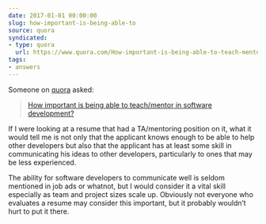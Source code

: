 ```yaml
---
date: 2017-01-01 00:00:00
slug: how-important-is-being-able-to
source: quora
syndicated:
- type: quora
  url: https://www.quora.com/How-important-is-being-able-to-teach-mentor-in-software-development/answer/Roy-Tang
tags:
- answers
---
```


Someone on [quora](https://quora.com) asked:

> [How important is being able to teach/mentor in software development?](https://www.quora.com/How-important-is-being-able-to-teach-mentor-in-software-development/answer/Roy-Tang)


If I were looking at a resume that had a TA/mentoring position on it, what it would tell me is not only that the applicant knows enough to be able to help other developers but also that the applicant has at least some skill in communicating his ideas to other developers, particularly to ones that may be less experienced.

The ability for software developers to communicate well is seldom mentioned in job ads or whatnot, but I would consider it a vital skill especially as team and project sizes scale up. Obviously not everyone who evaluates a resume may consider this important, but it probably wouldn’t hurt to put it there.